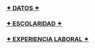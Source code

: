 
<P> <h3 class="centrado"> <a href= "datospersonales.html.HTML">  ✦ DATOS ✦  </a>
    <p><h3 class="centrado"><a href="escolaridad.html.HTML">    ✦ ESCOLARIDAD ✦ </a>
    <h3 class="centrado"><a href="expelaboral.html.HTML">   ✦ EXPERIENCIA LABORAL ✦ </a>

